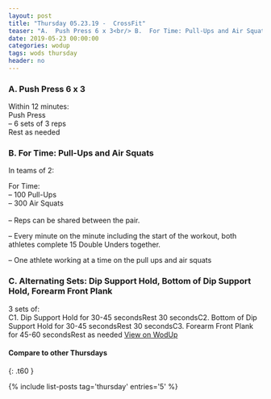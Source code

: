 ```yaml
---
layout: post
title: "Thursday 05.23.19 -  CrossFit"
teaser: "A.  Push Press 6 x 3<br/> B.  For Time: Pull-Ups and Air Squats<br/> C. Alternating Sets: Dip Support Hold, Bottom of Dip Support Hold, Forearm Front Plank"
date: 2019-05-23 00:00:00
categories: wodup
tags: wods thursday
header: no
---
```



<h3>A.  Push Press 6 x 3</h3>
Within 12 minutes:<br/>
Push Press<br/>– 6 sets of 3 reps <br/>Rest as needed<br/>
<h3>B.  For Time: Pull-Ups and Air Squats</h3>


In teams of 2:

For Time:<br/>– 100 Pull-Ups<br/>– 300 Air Squats<br/><br/>– Reps can be shared between the pair.

– Every minute on the minute including the start of the workout, both athletes complete 15 Double Unders together.

– One athlete working at a time on the pull ups and air squats
<h3>C. Alternating Sets: Dip Support Hold, Bottom of Dip Support Hold, Forearm Front Plank</h3>
3 sets of:<br/>C1. Dip Support Hold for 30-45 secondsRest 30 secondsC2. Bottom of Dip Support Hold for 30-45 secondsRest 30 secondsC3. Forearm Front Plank for 45-60 secondsRest as needed
<a href="https://www.wodup.com/gyms/asphodel/wods/16760" target="blank">View on WodUp</a>


#### Compare to other Thursdays
{: .t60 }

{% include list-posts tag='thursday' entries='5' %}